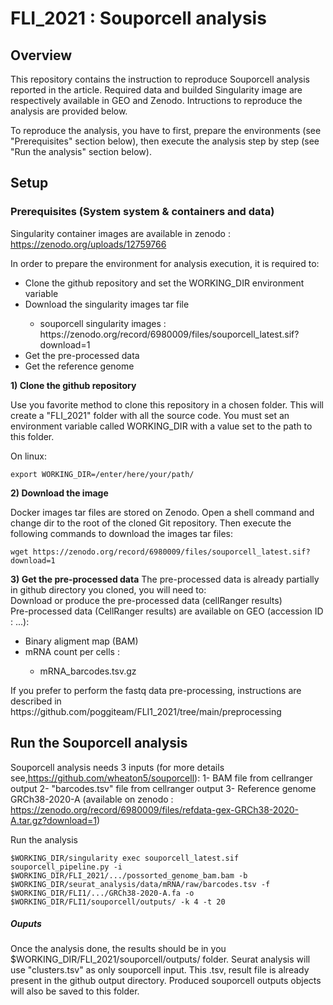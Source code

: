# FLI_2021 : Souporcell analysis

## Overview

This repository contains the instruction to reproduce Souporcell analysis reported in the article.
Required data and builded Singularity image are respectively available in GEO and Zenodo. 
Intructions to reproduce the analysis are provided below.

To reproduce the analysis, you have to first, prepare the environments (see "Prerequisites" section below), then execute the analysis step by step (see "Run the analysis" section below).

## Setup

### Prerequisites (System system & containers and data)

Singularity container images are available in zenodo : https://zenodo.org/uploads/12759766

In order to prepare the environment for analysis execution, it is required to:

<ul>
<li> Clone the github repository and set the WORKING_DIR environment variable</li> 
<li> Download the singularity images tar file</li> 
<ul>
<li> souporcell singularity images : https://zenodo.org/record/6980009/files/souporcell_latest.sif?download=1</li>
</ul> 
<li> Get the pre-processed data
<li> Get the reference genome
</ul>

<b>1) Clone the github repository</b>

Use you favorite method to clone this repository in a chosen folder. This will create a "FLI_2021" folder with all the source code. You must set an environment variable called WORKING_DIR with a value set to the path to this folder.

On linux:
<pre><code>export WORKING_DIR=/enter/here/your/path/</pre></code>



<b>2) Download the image</b>

Docker images tar files are stored on Zenodo. Open a shell command and change dir to the root of the cloned Git repository. Then execute the following commands to download the images tar files:


<pre><code>wget https://zenodo.org/record/6980009/files/souporcell_latest.sif?download=1</pre></code>


<b>3) Get the pre-processed data</b>
The pre-processed data is already partially in github directory you cloned, you will need to:<br>
Download or produce the pre-processed data (cellRanger results) <br>
Pre-processed data (CellRanger results) are available on GEO (accession ID : ...): <br>
<ul>
  <li>Binary aligment map (BAM) </li>
	<li>mRNA count per cells : </li>
	<ul>
	<li>mRNA_barcodes.tsv.gz</li>
	</ul>
</ul>
If you prefer to perform the fastq data pre-processing, instructions are described in https://github.com/poggiteam/FLI1_2021/tree/main/preprocessing <br>

## Run the Souporcell analysis 

Souporcell analysis needs 3 inputs (for more details see,https://github.com/wheaton5/souporcell):
1- BAM file from cellranger output
2- "barcodes.tsv" file from cellranger output
3- Reference genome GRCh38-2020-A (available on zenodo : https://zenodo.org/record/6980009/files/refdata-gex-GRCh38-2020-A.tar.gz?download=1)

Run the analysis

<pre><code>$WORKING_DIR/singularity exec souporcell_latest.sif souporcell_pipeline.py -i $WORKING_DIR/FLI_2021/.../possorted_genome_bam.bam -b $WORKING_DIR/seurat_analysis/data/mRNA/raw/barcodes.tsv -f $WORKING_DIR/FLI1/.../GRCh38-2020-A.fa -o $WORKING_DIR/FLI1/souporcell/outputs/ -k 4 -t 20</pre></code>


##### Ouputs

Once the analysis done, the results should be in you $WORKING_DIR/FLI_2021/souporcell/outputs/ folder. Seurat analysis will use "clusters.tsv" as only souporcell input.
This .tsv, result file is already present in the github output directory. Produced souporcell outputs objects will also be saved to this folder.
